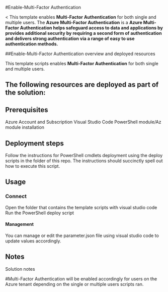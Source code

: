 #Enable-Multi-Factor Authentication

<
This template enables **Multi-Factor Authentication** for both single and multiple users. The **Azure Multi-Factor Authentication** is a **Azure Multi-Factor Authentication helps safeguard access to data and applications by provides additional security by requiring a second form of authentication and delivers strong authentication via a range of easy to use authentication methods.**

##Enable-Multi-Factor Authentication overview and deployed resources

This template scripts enables **Multi-Factor Authentication** for both single and multiple users.

## The following resources are deployed as part of the solution:

## Prerequisites

Azure Account and Subscription
Visual Studio Code
PowerShell module/Az module installation

## Deployment steps

Follow the instructions for PowerShell cmdlets deployment using the deploy scripts in the folder of this repo.  The instructions should succinctly spell out how to execute this script.

## Usage

### Connect

Open the folder that contains the template scripts with visual studio code
Run the PowerShell deploy script

#### Management

You can manage or edit the parameter.json file using visual studio code to update values accordingly.

## Notes

Solution notes

#Multi-Factor Authentication will be enabled accordingly for users on the Azure tenant depending on the single or multiple users scripts ran.
